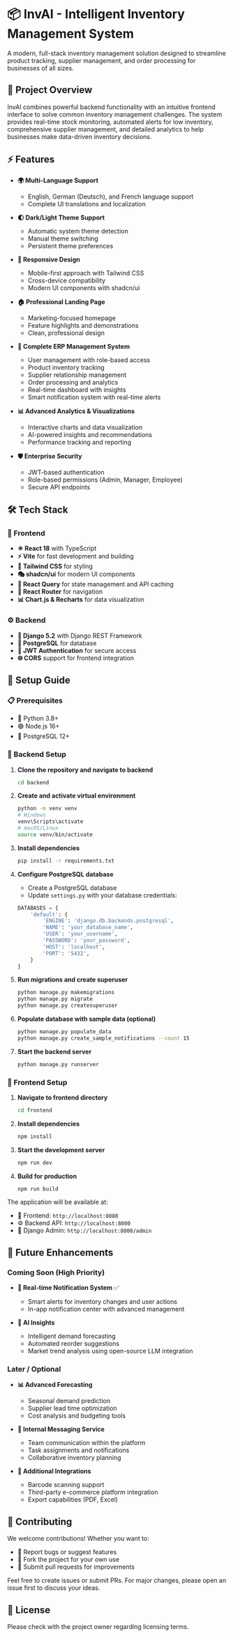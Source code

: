 # 📦 InvAI - Intelligent Inventory Management System

A modern, full-stack inventory management solution designed to streamline product tracking, supplier management, and order processing for businesses of all sizes.

## 🎯 Project Overview

InvAI combines powerful backend functionality with an intuitive frontend interface to solve common inventory management challenges. The system provides real-time stock monitoring, automated alerts for low inventory, comprehensive supplier management, and detailed analytics to help businesses make data-driven inventory decisions.

## ⚡ Features

- **🌍 Multi-Language Support**
  - English, German (Deutsch), and French language support
  - Complete UI translations and localization

- **🌓 Dark/Light Theme Support**
  - Automatic system theme detection
  - Manual theme switching
  - Persistent theme preferences

- **📱 Responsive Design**
  - Mobile-first approach with Tailwind CSS
  - Cross-device compatibility
  - Modern UI components with shadcn/ui

- **🏠 Professional Landing Page**
  - Marketing-focused homepage
  - Feature highlights and demonstrations
  - Clean, professional design

- **💼 Complete ERP Management System**
  - User management with role-based access
  - Product inventory tracking
  - Supplier relationship management
  - Order processing and analytics
  - Real-time dashboard with insights
  - Smart notification system with real-time alerts

- **📊 Advanced Analytics & Visualizations**
  - Interactive charts and data visualization
  - AI-powered insights and recommendations
  - Performance tracking and reporting

- **🛡️ Enterprise Security**
  - JWT-based authentication
  - Role-based permissions (Admin, Manager, Employee)
  - Secure API endpoints

## 🛠️ Tech Stack

### 🎨 Frontend
- **⚛️ React 18** with TypeScript
- **⚡ Vite** for fast development and building
- **🎨 Tailwind CSS** for styling
- **🎭 shadcn/ui** for modern UI components
- **🔄 React Query** for state management and API caching
- **🧭 React Router** for navigation
- **📊 Chart.js & Recharts** for data visualization

### ⚙️ Backend
- **🐍 Django 5.2** with Django REST Framework
- **🐘 PostgreSQL** for database
- **🔐 JWT Authentication** for secure access
- **🌐 CORS** support for frontend integration

## 🚀 Setup Guide

### 📋 Prerequisites
- 🐍 Python 3.8+
- 🟢 Node.js 16+
- 🐘 PostgreSQL 12+

### 🔧 Backend Setup

1. **Clone the repository and navigate to backend**
   ```bash
   cd backend
   ```

2. **Create and activate virtual environment**
   ```bash
   python -m venv venv
   # Windows
   venv\Scripts\activate
   # macOS/Linux
   source venv/bin/activate
   ```

3. **Install dependencies**
   ```bash
   pip install -r requirements.txt
   ```

4. **Configure PostgreSQL database**
   - Create a PostgreSQL database
   - Update `settings.py` with your database credentials:
   ```python
   DATABASES = {
       'default': {
           'ENGINE': 'django.db.backends.postgresql',
           'NAME': 'your_database_name',
           'USER': 'your_username',
           'PASSWORD': 'your_password',
           'HOST': 'localhost',
           'PORT': '5432',
       }
   }
   ```

5. **Run migrations and create superuser**
   ```bash
   python manage.py makemigrations
   python manage.py migrate
   python manage.py createsuperuser
   ```

6. **Populate database with sample data (optional)**
   ```bash
   python manage.py populate_data
   python manage.py create_sample_notifications --count 15
   ```

7. **Start the backend server**
   ```bash
   python manage.py runserver
   ```

### 🎨 Frontend Setup

1. **Navigate to frontend directory**
   ```bash
   cd frontend
   ```

2. **Install dependencies**
   ```bash
   npm install
   ```

3. **Start the development server**
   ```bash
   npm run dev
   ```

4. **Build for production**
   ```bash
   npm run build
   ```

The application will be available at:
- 🎨 Frontend: `http://localhost:8080`
- ⚙️ Backend API: `http://localhost:8000`
- 🔧 Django Admin: `http://localhost:8000/admin`


## 🔮 Future Enhancements

### Coming Soon (High Priority)

- **🔔 Real-time Notification System** ✅
  - Smart alerts for inventory changes and user actions
  - In-app notification center with advanced management

- **🤖 AI Insights**
  - Intelligent demand forecasting
  - Automated reorder suggestions
  - Market trend analysis using open-source LLM integration

### Later / Optional

- **📊 Advanced Forecasting**
  - Seasonal demand prediction
  - Supplier lead time optimization
  - Cost analysis and budgeting tools

- **💬 Internal Messaging Service**
  - Team communication within the platform
  - Task assignments and notifications
  - Collaborative inventory planning

- **🔗 Additional Integrations**
  - Barcode scanning support
  - Third-party e-commerce platform integration
  - Export capabilities (PDF, Excel)

## 🤝 Contributing

We welcome contributions! Whether you want to:
- 🐛 Report bugs or suggest features
- 🍴 Fork the project for your own use
- 🔧 Submit pull requests for improvements

Feel free to create issues or submit PRs. For major changes, please open an issue first to discuss your ideas.

## 📄 License

Please check with the project owner regarding licensing terms.